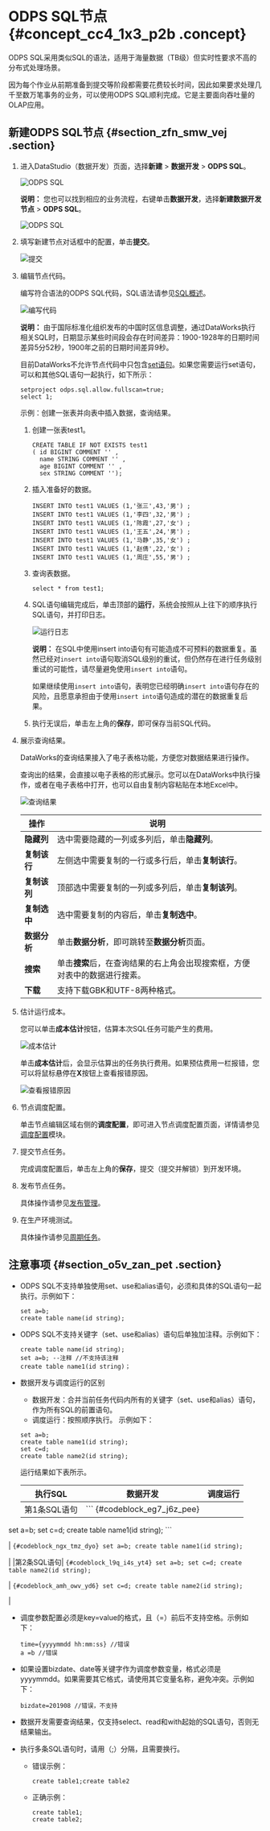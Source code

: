 # ODPS SQL节点 {#concept_cc4_1x3_p2b .concept}

ODPS SQL采用类似SQL的语法，适用于海量数据（TB级）但实时性要求不高的分布式处理场景。

因为每个作业从前期准备到提交等阶段都需要花费较长时间，因此如果要求处理几千至数万笔事务的业务，可以使用ODPS SQL顺利完成。它是主要面向吞吐量的OLAP应用。

## 新建ODPS SQL节点 {#section_zfn_smw_vej .section}

1.  进入DataStudio（数据开发）页面，选择**新建** \> **数据开发** \> **ODPS SQL**。

    ![ODPS SQL](http://static-aliyun-doc.oss-cn-hangzhou.aliyuncs.com/assets/img/16293/156654883051559_zh-CN.png)

    **说明：** 您也可以找到相应的业务流程，右键单击**数据开发**，选择**新建数据开发节点** \> **ODPS SQL**。

    ![ODPS SQL](http://static-aliyun-doc.oss-cn-hangzhou.aliyuncs.com/assets/img/16293/156654883051560_zh-CN.png)

2.  填写新建节点对话框中的配置，单击**提交**。

    ![提交](http://static-aliyun-doc.oss-cn-hangzhou.aliyuncs.com/assets/img/16293/156654883051563_zh-CN.png)

3.  编辑节点代码。

    编写符合语法的ODPS SQL代码，SQL语法请参见[SQL概述](../../../../intl.zh-CN/开发/SQL及函数/SQL概述.md#)。

    ![编写代码](http://static-aliyun-doc.oss-cn-hangzhou.aliyuncs.com/assets/img/16293/15665488307680_zh-CN.png)

    **说明：** 由于国际标准化组织发布的中国时区信息调整，通过DataWorks执行相关SQL时，日期显示某些时间段会存在时间差异：1900-1928年的日期时间差异5分52秒，1900年之前的日期时间差异9秒。

    目前DataWorks不允许节点代码中只包含[set语句](../../../../intl.zh-CN/开发/常用命令/SET操作.md#)。如果您需要运行set语句，可以和其他SQL语句一起执行，如下所示：

    ``` {#codeblock_fc2_yrd_kep .lanuage-shell}
    setproject odps.sql.allow.fullscan=true;
    select 1;
    ```

    示例：创建一张表并向表中插入数据，查询结果。

    1.  创建一张表test1。

        ``` {#codeblock_utt_hmi_rph .lanuage-shell}
        CREATE TABLE IF NOT EXISTS test1 
        ( id BIGINT COMMENT '' ,
          name STRING COMMENT '' ,
          age BIGINT COMMENT '' ,
          sex STRING COMMENT '');
        ```

    2.  插入准备好的数据。

        ``` {#codeblock_7f4_e4q_e6j .lanuage-shell}
        INSERT INTO test1 VALUES (1,'张三',43,'男') ;
        INSERT INTO test1 VALUES (1,'李四',32,'男') ;
        INSERT INTO test1 VALUES (1,'陈霞',27,'女') ;
        INSERT INTO test1 VALUES (1,'王五',24,'男') ;
        INSERT INTO test1 VALUES (1,'马静',35,'女') ;
        INSERT INTO test1 VALUES (1,'赵倩',22,'女') ;
        INSERT INTO test1 VALUES (1,'周庄',55,'男') ;
        ```

    3.  查询表数据。

        ``` {#codeblock_qhu_zck_t46 .lanuage-shell}
        select * from test1;
        ```

    4.  SQL语句编辑完成后，单击顶部的**运行**，系统会按照从上往下的顺序执行SQL语句，并打印日志。

        ![运行日志](http://static-aliyun-doc.oss-cn-hangzhou.aliyuncs.com/assets/img/16293/156654883111262_zh-CN.jpg)

        **说明：** 在SQL中使用insert into语句有可能造成不可预料的数据重复。虽然已经对`insert into`语句取消SQL级别的重试，但仍然存在进行任务级别重试的可能性，请尽量避免使用`insert into`语句。

        如果继续使用`insert into`语句，表明您已经明确`insert into`语句存在的风险，且愿意承担由于使用`insert into`语句造成的潜在的数据重复后果。

    5.  执行无误后，单击左上角的**保存**，即可保存当前SQL代码。
4.  展示查询结果。

    DataWorks的查询结果接入了电子表格功能，方便您对数据结果进行操作。

    查询出的结果，会直接以电子表格的形式展示。您可以在DataWorks中执行操作，或者在电子表格中打开，也可以自由复制内容粘贴在本地Excel中。

    ![查询结果](http://static-aliyun-doc.oss-cn-hangzhou.aliyuncs.com/assets/img/16335/15665488318260_zh-CN.png)

    |操作|说明|
    |--|--|
    |**隐藏列**|选中需要隐藏的一列或多列后，单击**隐藏列**。|
    |**复制该行**|左侧选中需要复制的一行或多行后，单击**复制该行**。|
    |**复制该列**|顶部选中需要复制的一列或多列后，单击**复制该列**。|
    |**复制选中**|选中需要复制的内容后，单击**复制选中**。|
    |**数据分析**|单击**数据分析**，即可跳转至**数据分析**页面。|
    |**搜索**|单击**搜索**后，在查询结果的右上角会出现搜索框，方便对表中的数据进行搜素。|
    |**下载**|支持下载GBK和UTF-8两种格式。|

5.  估计运行成本。

    您可以单击**成本估计**按钮，估算本次SQL任务可能产生的费用。

    ![成本估计](http://static-aliyun-doc.oss-cn-hangzhou.aliyuncs.com/assets/img/16293/156654883132188_zh-CN.png)

    单击**成本估计**后，会显示估算出的任务执行费用。如果预估费用一栏报错，您可以将鼠标悬停在**X**按钮上查看报错原因。

    ![查看报错原因](http://static-aliyun-doc.oss-cn-hangzhou.aliyuncs.com/assets/img/16293/156654883132189_zh-CN.png)

6.  节点调度配置。

    单击节点编辑区域右侧的**调度配置**，即可进入节点调度配置页面，详情请参见[调度配置](intl.zh-CN/使用指南/数据开发/调度配置/基础属性.md#)模块。

7.  提交节点任务。

    完成调度配置后，单击左上角的**保存**，提交（提交并解锁）到开发环境。

8.  发布节点任务。

    具体操作请参见[发布管理](intl.zh-CN/使用指南/数据开发/发布管理/任务发布.md#)。

9.  在生产环境测试。

    具体操作请参见[周期任务](intl.zh-CN/使用指南/运维中心/周期任务运维/周期任务.md#)。


## 注意事项 {#section_o5v_zan_pet .section}

-   ODPS SQL不支持单独使用set、use和alias语句，必须和具体的SQL语句一起执行。示例如下：

    ``` {#codeblock_6g8_in4_8hr}
    set a=b;
    create table name(id string);
    ```

-   ODPS SQL不支持关键字（set、use和alias）语句后单独加注释。示例如下：

    ``` {#codeblock_tp2_gxt_pjf}
    create table name(id string);
    set a=b; --注释 //不支持该注释
    create table name1(id string)；
    ```

-   数据开发与调度运行的区别

    -   数据开发：合并当前任务代码内所有的关键字（set、use和alias）语句，作为所有SQL的前置语句。
    -   调度运行：按照顺序执行。
    示例如下：

    ``` {#codeblock_wf5_68y_kwg}
    set a=b;
    create table name1(id string);
    set c=d;
    create table name2(id string);
    ```

    运行结果如下表所示。

    |执行SQL|数据开发|调度运行|
    |-----|----|----|
    |第1条SQL语句|     ``` {#codeblock_eg7_j6z_pee}
set a=b;
set c=d;
create table name1(id string);
    ```

 |     ``` {#codeblock_ngx_tmz_dyo}
set a=b;
create table name1(id string);
    ```

 |
    |第2条SQL语句|     ``` {#codeblock_l9q_i4s_yt4}
set a=b;
set c=d;
create table name2(id string);
    ```

 |     ``` {#codeblock_amh_owv_yd6}
set c=d;
create table name2(id string);
    ```

 |

-   调度参数配置必须是key=value的格式，且（=）前后不支持空格。示例如下：

    ``` {#codeblock_ppw_mds_bkq}
    time={yyyymmdd hh:mm:ss} //错误
    a =b //错误  
    ```

-   如果设置bizdate、date等关键字作为调度参数变量，格式必须是yyyymmdd。如果需要其它格式，请使用其它变量名称，避免冲突。示例如下：

    ``` {#codeblock_9sg_3ob_tn6}
    bizdate=201908 //错误，不支持
    ```

-   数据开发需要查询结果，仅支持select、read和with起始的SQL语句，否则无结果输出。
-   执行多条SQL语句时，请用（;）分隔，且需要换行。
    -   错误示例：

        ``` {#codeblock_0ky_ybp_9uc}
        create table1;create table2
        ```

    -   正确示例：

        ``` {#codeblock_5j4_6an_wd9}
        create table1;
        create table2;
        ```


